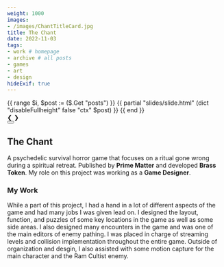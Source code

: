 ```yaml
---
weight: 1000
images:
- /images/ChantTitleCard.jpg
title: The Chant
date: 2022-11-03
tags:
- work # homepage
- archive # all posts
- games
- art
- design
hideExif: true
---
```


<div class="slider" id="slider">
	{{ range $i, $post := ($.Get "posts") }}
	    {{ partial "slides/slide.html" (dict "disableFullheight" false "ctx" $post) }}
	{{ end }}
	<div id="arrow" class="down-arrow"></div>
	<div class="navigate">
		<a class="prev" onclick="plusSlides(-1)">&#10094;</a>
		<a class="next" onclick="plusSlides(1)">&#10095;</a>
	</div>
	<button onclick="closeSlider()" class="modal-close" aria-label="close"></button>
</div>

## The Chant

A psychedelic survival horror game that focuses on a ritual gone wrong during a spiritual retreat. Published by **Prime Matter** and developed **Brass Token**. My role on this project was working as a **Game Designer**.

### My Work

While a part of this project, I had a hand in a lot of different aspects of the game and had many jobs I was given lead on. I designed the layout, function, and puzzles of some key locations in the game as well as some side areas. I also designed many encounters in the game and was one of the main editors of enemy pathing. I was placed in charge of streaming levels and collision implementation throughout the entire game. Outside of organization and desgin, I also assisted with some motion capture for the main character and the Ram Cultist enemy.


